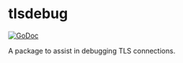 # tlsdebug

[![GoDoc](https://godoc.org/github.com/tmthrgd/tlsdebug?status.svg)](https://godoc.org/github.com/tmthrgd/tlsdebug)

A package to assist in debugging TLS connections.
